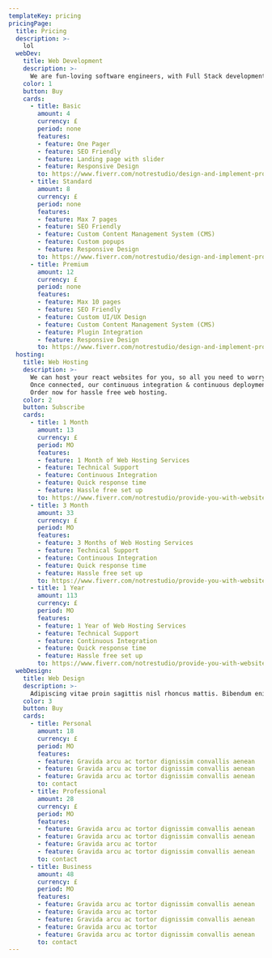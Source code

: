 ```yaml
---
templateKey: pricing
pricingPage: 
  title: Pricing
  description: >-
    lol
  webDev:
    title: Web Development
    description: >-
      We are fun-loving software engineers, with Full Stack development expertise. We have over 8 years experience, with an array of applications under our belts. We both have Bachelor degree's in Computer Science. Our services are focused on website development, to help you connect with your end users in an intuitive and easily managed process.
    color: 1
    button: Buy
    cards: 
      - title: Basic
        amount: 4
        currency: £
        period: none
        features:
        - feature: One Pager
        - feature: SEO Friendly
        - feature: Landing page with slider
        - feature: Responsive Design
        to: https://www.fiverr.com/notrestudio/design-and-implement-professional-websites-903e
      - title: Standard
        amount: 8
        currency: £
        period: none
        features:
        - feature: Max 7 pages
        - feature: SEO Friendly
        - feature: Custom Content Management System (CMS)        
        - feature: Custom popups
        - feature: Responsive Design
        to: https://www.fiverr.com/notrestudio/design-and-implement-professional-websites-903e
      - title: Premium
        amount: 12
        currency: £
        period: none
        features:
        - feature: Max 10 pages
        - feature: SEO Friendly 
        - feature: Custom UI/UX Design
        - feature: Custom Content Management System (CMS)
        - feature: Plugin Integration
        - feature: Responsive Design
        to: https://www.fiverr.com/notrestudio/design-and-implement-professional-websites-903e
  hosting:
    title: Web Hosting
    description: >-
      We can host your react websites for you, so all you need to worry about is the content.
      Once connected, our continuous integration & continuous deployment pipeline will allow you to make changes to your site and see them live within minutes. 
      Order now for hassle free web hosting. 
    color: 2
    button: Subscribe
    cards: 
      - title: 1 Month
        amount: 13
        currency: £
        period: MO
        features:
        - feature: 1 Month of Web Hosting Services
        - feature: Technical Support
        - feature: Continuous Integration
        - feature: Quick response time
        - feature: Hassle free set up
        to: https://www.fiverr.com/notrestudio/provide-you-with-website-hosting-services
      - title: 3 Month
        amount: 33
        currency: £
        period: MO
        features:
        - feature: 3 Months of Web Hosting Services
        - feature: Technical Support
        - feature: Continuous Integration
        - feature: Quick response time
        - feature: Hassle free set up
        to: https://www.fiverr.com/notrestudio/provide-you-with-website-hosting-services
      - title: 1 Year
        amount: 113
        currency: £
        period: MO
        features:
        - feature: 1 Year of Web Hosting Services
        - feature: Technical Support
        - feature: Continuous Integration
        - feature: Quick response time
        - feature: Hassle free set up
        to: https://www.fiverr.com/notrestudio/provide-you-with-website-hosting-services
  webDesign:
    title: Web Design
    description: >-
      Adipiscing vitae proin sagittis nisl rhoncus mattis. Bibendum enim facilisis gravida neque convallis a cras semper auctor. Sit amet risus nullam eget felis eget. Metus dictum at tempor commodo ullamcorper a lacus vestibulum. Sit amet facilisis magna etiam tempor orci eu. Eleifend mi in nulla posuere. Et magnis dis parturient montes nascetur ridiculus mus mauris vitae.
    color: 3
    button: Buy
    cards: 
      - title: Personal
        amount: 18
        currency: £
        period: MO
        features:
        - feature: Gravida arcu ac tortor dignissim convallis aenean
        - feature: Gravida arcu ac tortor dignissim convallis aenean
        - feature: Gravida arcu ac tortor dignissim convallis aenean
        to: contact
      - title: Professional
        amount: 28
        currency: £
        period: MO
        features:
        - feature: Gravida arcu ac tortor dignissim convallis aenean
        - feature: Gravida arcu ac tortor dignissim convallis aenean
        - feature: Gravida arcu ac tortor 
        - feature: Gravida arcu ac tortor dignissim convallis aenean
        to: contact
      - title: Business
        amount: 48
        currency: £
        period: MO
        features:
        - feature: Gravida arcu ac tortor dignissim convallis aenean
        - feature: Gravida arcu ac tortor 
        - feature: Gravida arcu ac tortor dignissim convallis aenean
        - feature: Gravida arcu ac tortor 
        - feature: Gravida arcu ac tortor dignissim convallis aenean
        to: contact
---
```

